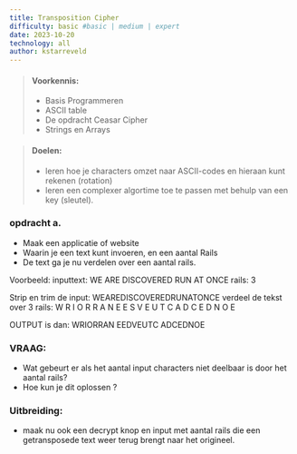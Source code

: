 ```yaml
---
title: Transposition Cipher
difficulty: basic #basic | medium | expert
date: 2023-10-20
technology: all
author: kstarreveld
---
```


> #### Voorkennis:  
> * Basis Programmeren 
> * ASCII table
> * De opdracht Ceasar Cipher
> * Strings en Arrays

> #### Doelen:  
> * leren hoe je characters omzet naar ASCII-codes en hieraan kunt rekenen (rotation)
> * leren een complexer algortime toe te passen met behulp van een key (sleutel).


### opdracht a.
* Maak een applicatie of website
* Waarin je een text kunt invoeren, en een aantal Rails
* De text ga je nu verdelen over een aantal rails.

Voorbeeld: inputtext:  WE ARE DISCOVERED RUN AT ONCE
           rails:  3

Strip en trim de input: WEAREDISCOVEREDRUNATONCE
        verdeel de tekst over 3 rails:  W R I O R R A N 
                                        E E S V E U T C
                                        A D C E D N O E

OUTPUT is dan: WRIORRAN EEDVEUTC ADCEDNOE


### VRAAG:
* Wat gebeurt er als het aantal input characters niet deelbaar is door het aantal rails?
* Hoe kun je dit oplossen ?

### Uitbreiding:
* maak nu ook een decrypt knop en input met aantal rails die een getransposede text weer terug brengt naar het origineel.

